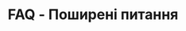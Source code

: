 ---
title: "FAQ - Поширені питання"
description: "Якщо Ви не знайшли інформацію, яка вас цікавить, Ви можете відправити нам запит за допомогою форми зворотнього зв'язку."
type: "faq"
layout: "list"
hero:
  title: "ПОШИРЕНІ ПИТАННЯ"
  description: "Якщо Ви не знайшли інформацію, яка вас цікавить, Ви можете відправити нам запит за допомогою форми зворотнього зв'язку."
  background_image: "/faq-hero-bg.png"
  drone_left: "/drone-left.png"
  drone_right: "/drone-right.png"
---